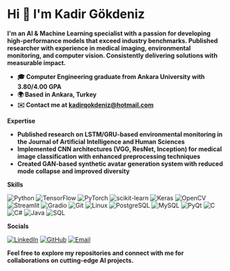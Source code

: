 # **Hi 👋 I'm Kadir Gökdeniz**

**I'm an AI & Machine Learning specialist with a passion for developing high-performance models that exceed industry benchmarks. Published researcher with experience in medical imaging, environmental monitoring, and computer vision. Consistently delivering solutions with measurable impact.**

* **🎓 Computer Engineering graduate from Ankara University with 3.80/4.00 GPA**
* **🌍 Based in Ankara, Turkey**
* **✉️ Contact me at kadirqokdeniz@hotmail.com**

**Expertise**

* **Published research on LSTM/GRU-based environmental monitoring in the Journal of Artificial Intelligence and Human Sciences**
* **Implemented CNN architectures (VGG, ResNet, Inception) for medical image classification with enhanced preprocessing techniques**
* **Created GAN-based synthetic avatar generation system with reduced mode collapse and improved diversity**

**Skills**

![Python](https://img.shields.io/badge/Python-3776AB?style=flat&logo=python&logoColor=white)
![TensorFlow](https://img.shields.io/badge/TensorFlow-FF6F00?style=flat&logo=tensorflow&logoColor=white)
![PyTorch](https://img.shields.io/badge/PyTorch-EE4C2C?style=flat&logo=pytorch&logoColor=white)
![scikit-learn](https://img.shields.io/badge/scikit--learn-F7931E?style=flat&logo=scikit-learn&logoColor=white)
![Keras](https://img.shields.io/badge/Keras-D00000?style=flat&logo=keras&logoColor=white)
![OpenCV](https://img.shields.io/badge/OpenCV-5C3EE8?style=flat&logo=opencv&logoColor=white)
![Streamlit](https://img.shields.io/badge/Streamlit-FF4B4B?style=flat&logo=streamlit&logoColor=white)
![Gradio](https://img.shields.io/badge/Gradio-F38020?style=flat&logo=gradio&logoColor=white)
![Git](https://img.shields.io/badge/Git-F05032?style=flat&logo=git&logoColor=white)
![Linux](https://img.shields.io/badge/Linux-FCC624?style=flat&logo=linux&logoColor=black)
![PostgreSQL](https://img.shields.io/badge/PostgreSQL-4169E1?style=flat&logo=postgresql&logoColor=white)
![MySQL](https://img.shields.io/badge/MySQL-4479A1?style=flat&logo=mysql&logoColor=white)
![PyQt](https://img.shields.io/badge/PyQt-41CD52?style=flat&logo=qt&logoColor=white)
![C](https://img.shields.io/badge/C-A8B9CC?style=flat&logo=c&logoColor=white)
![C#](https://img.shields.io/badge/C%23-239120?style=flat&logo=c-sharp&logoColor=white)
![Java](https://img.shields.io/badge/Java-007396?style=flat&logo=java&logoColor=white)
![SQL](https://img.shields.io/badge/SQL-4479A1?style=flat&logo=mysql&logoColor=white)

**Socials**

[![LinkedIn](https://img.shields.io/badge/LinkedIn-0A66C2?style=flat&logo=linkedin&logoColor=white)]((https://www.linkedin.com/in/kadir-g%C3%B6kdeniz-16573127a/))
[![GitHub](https://img.shields.io/badge/GitHub-181717?style=flat&logo=github&logoColor=white)](https://github.com/KadirGokdeniz)
[![Email](https://img.shields.io/badge/Email-D14836?style=flat&logo=gmail&logoColor=white)](mailto:kadirqokdeniz@hotmail.com)

**Feel free to explore my repositories and connect with me for collaborations on cutting-edge AI projects.**

